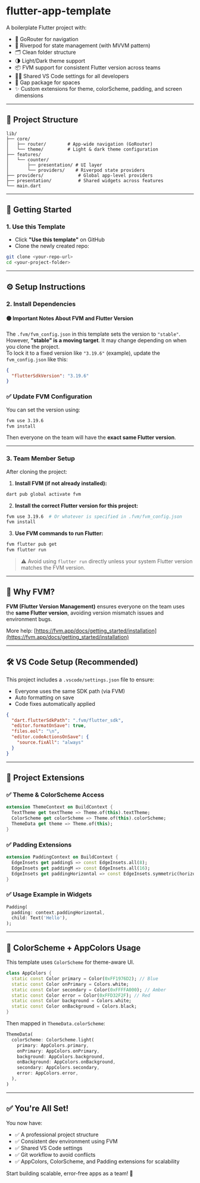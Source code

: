 
# flutter-app-template

A boilerplate Flutter project with:

- 🧭 GoRouter for navigation  
- 🧠 Riverpod for state management (with MVVM pattern)  
- 🗂️ Clean folder structure  
- 🌗 Light/Dark theme support  
- 📦 FVM support for consistent Flutter version across teams  
- 🧑‍💻 Shared VS Code settings for all developers  
- 🧭 Gap package for spaces  
- ✨ Custom extensions for theme, colorScheme, padding, and screen dimensions

---

## 📁 Project Structure

```
lib/
├── core/
│   ├── router/        # App-wide navigation (GoRouter)
│   └── theme/         # Light & dark theme configuration
├── features/
│   └── counter/
│       ├── presentation/ # UI layer
│       └── providers/    # Riverpod state providers
├── providers/             # Global app-level providers
├── presentation/          # Shared widgets across features
└── main.dart
```

---

## 🚀 Getting Started

### 1. Use this Template

- Click **"Use this template"** on GitHub  
- Clone the newly created repo:

```bash
git clone <your-repo-url>
cd <your-project-folder>
```

---

## ⚙️ Setup Instructions

### 2. Install Dependencies

#### 🟡 Important Notes About FVM and Flutter Version

The `.fvm/fvm_config.json` in this template sets the version to `"stable"`.  
However, **"stable" is a moving target**. It may change depending on when you clone the project.  
To lock it to a fixed version like `"3.19.6"` (example), update the `fvm_config.json` like this:

```json
{
  "flutterSdkVersion": "3.19.6"
}
```

### ✅ Update FVM Configuration
You can set the version using:

```bash
fvm use 3.19.6
fvm install
```

Then everyone on the team will have the **exact same Flutter version**.

---

### 3. Team Member Setup

After cloning the project:

1. **Install FVM (if not already installed):**
```bash
dart pub global activate fvm
```

2. **Install the correct Flutter version for this project:**
```bash
fvm use 3.19.6  # Or whatever is specified in .fvm/fvm_config.json
fvm install
```

3. **Use FVM commands to run Flutter:**
```bash
fvm flutter pub get
fvm flutter run
```

> ⚠️ Avoid using `flutter run` directly unless your system Flutter version matches the FVM version.

---

## 📌 Why FVM?

**FVM (Flutter Version Management)** ensures everyone on the team uses the **same Flutter version**, avoiding version mismatch issues and environment bugs.

More help: [https://fvm.app/docs/getting_started/installation](https://fvm.app/docs/getting_started/installation)

---

## 🛠️ VS Code Setup (Recommended)

This project includes a `.vscode/settings.json` file to ensure:

- Everyone uses the same SDK path (via FVM)
- Auto formatting on save
- Code fixes automatically applied

```json
{
  "dart.flutterSdkPath": ".fvm/flutter_sdk",
  "editor.formatOnSave": true,
  "files.eol": "\n",
  "editor.codeActionsOnSave": {
    "source.fixAll": "always"
  }
}
```

---

## 📌 Project Extensions

### ✅ Theme & ColorScheme Access

```dart
extension ThemeContext on BuildContext {
  TextTheme get textTheme => Theme.of(this).textTheme;
  ColorScheme get colorScheme => Theme.of(this).colorScheme;
  ThemeData get theme => Theme.of(this);
}
```

### ✅ Padding Extensions

```dart
extension PaddingContext on BuildContext {
  EdgeInsets get paddingS => const EdgeInsets.all(8);
  EdgeInsets get paddingM => const EdgeInsets.all(16);
  EdgeInsets get paddingHorizontal => const EdgeInsets.symmetric(horizontal: 16);
}
```

### ✅ Usage Example in Widgets

```dart
Padding(
  padding: context.paddingHorizontal,
  child: Text('Hello'),
);
```

---

## 🎨 ColorScheme + AppColors Usage

This template uses `ColorScheme` for theme-aware UI.

```dart
class AppColors {
  static const Color primary = Color(0xFF1976D2); // Blue
  static const Color onPrimary = Colors.white;
  static const Color secondary = Color(0xFFFFA000); // Amber
  static const Color error = Color(0xFFD32F2F); // Red
  static const Color background = Colors.white;
  static const Color onBackground = Colors.black;
}
```

Then mapped in `ThemeData.colorScheme`:

```dart
ThemeData(
  colorScheme: ColorScheme.light(
    primary: AppColors.primary,
    onPrimary: AppColors.onPrimary,
    background: AppColors.background,
    onBackground: AppColors.onBackground,
    secondary: AppColors.secondary,
    error: AppColors.error,
  ),
)
```

---

## ✅ You're All Set!

You now have:

- ✅ A professional project structure
- ✅ Consistent dev environment using FVM
- ✅ Shared VS Code settings
- ✅ Git workflow to avoid conflicts
- ✅ AppColors, ColorScheme, and Padding extensions for scalability

Start building scalable, error-free apps as a team! 🚀
